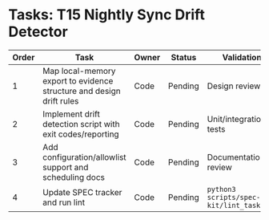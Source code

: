 # Tasks: T15 Nightly Sync Drift Detector

| Order | Task | Owner | Status | Validation |
| --- | --- | --- | --- | --- |
| 1 | Map local-memory export to evidence structure and design drift rules | Code | Pending | Design review |
| 2 | Implement drift detection script with exit codes/reporting | Code | Pending | Unit/integration tests |
| 3 | Add configuration/allowlist support and scheduling docs | Code | Pending | Documentation review |
| 4 | Update SPEC tracker and run lint | Code | Pending | `python3 scripts/spec-kit/lint_tasks.py` |

